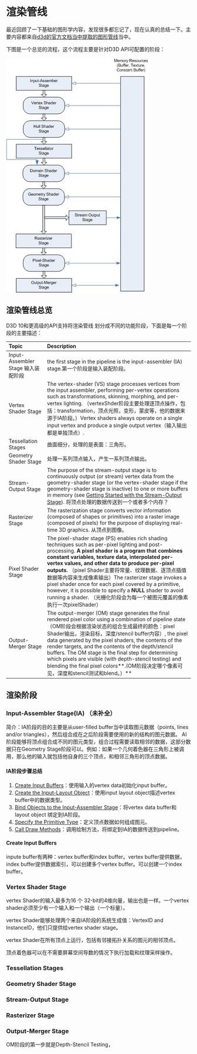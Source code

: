 # 渲染管线

最近回顾了一下基础的图形学内容，发现很多都忘记了，现在认真的总结一下。主要内容都来自[d3d的官方文档当中提取的图形管线](https://docs.microsoft.com/en-us/windows/desktop/direct3d11/overviews-direct3d-11-graphics-pipeline)当中。

下图是一个总览的流程，这个流程主要是针对D3D API可配置的阶段：

![d3d11-pipeline-stages](img/renderpipeline-d3d11-pipeline-stages.jpg)

## 渲染管线总览

D3D 10和更高级的API支持将渲染管线 划分成不同的功能阶段，下面是每一个阶段的主要描述：

| Topic                              | Description                                                  |
| :--------------------------------- | :----------------------------------------------------------- |
| Input-Assembler Stage 输入装配阶段 | the first stage in the pipeline is the input-assembler (IA) stage.第一个阶段是输入装配阶段。 |
| Vertex Shader Stage                | The vertex-shader (VS) stage processes vertices from the input assembler, performing per-vertex operations such as transformations, skinning, morphing, and per-vertex lighting. （vertexShder阶段主要处理逐顶点操作，包括：transformation，顶点光照，变形，蒙皮等，他的数据来源于IA阶段。）Vertex shaders always operate on a single input vertex and produce a single output vertex（输入输出都是单独顶点）. |
| Tessellation Stages                | 曲面细分，处理的是表面：三角形。                             |
| Geometry Shader Stage              | 处理一系列顶点输入，产生一系列顶点输出。                     |
| Stream-Output Stage                | The purpose of the stream-output stage is to continuously output (or stream) vertex data from the geometry-shader stage (or the vertex-shader stage if the geometry-shader stage is inactive) to one or more buffers in memory (see [Getting Started with the Stream-Output Stage](https://docs.microsoft.com/en-us/windows/desktop/direct3d11/d3d10-graphics-programming-guide-output-stream-stage-getting-started)).  将顶点处理的数据传送到一个或者多个内存？ |
| Rasterizer Stage                   | The rasterization stage converts vector information (composed of shapes or primitives) into a raster image (composed of pixels) for the purpose of displaying real-time 3D graphics.  从顶点到图像。 |
| Pixel Shader Stage                 | The pixel-shader stage (PS) enables rich shading techniques such as per-pixel lighting and post-processing. **A pixel shader is a program that combines constant variables, texture data, interpolated per-vertex values, and other data to produce per-pixel outputs.** （pixel Shader主要将常量、纹理数据、逐顶点插值数据等内容来生成像素输出）The rasterizer stage invokes a pixel shader once for each pixel covered by a primitive, however, it is possible to specify a **NULL** shader to avoid running a shader. （光栅化阶段会为每一个被图元覆盖的像素执行一次pixelShader） |
| Output-Merger Stage                | The output-merger (OM) stage generates the final rendered pixel color using a combination of pipeline state（OM阶段会根据渲染状态的组合生成最终的颜色：pixel Shader输出，渲染目标，深度/stencil buffer内容）, the pixel data generated by the pixel shaders, the contents of the render targets, and the contents of the depth/stencil buffers. The OM stage is the final step for determining which pixels are visible (with depth-stencil testing) and blending the final pixel colors**.(OM阶段决定哪个像素可见，深度和stencil测试和blend。）** |



## 渲染阶段

### Input-Assembler Stage(IA) （未补全）

简介：IA阶段的目的主要是从user-filled buffer当中读取图元数据（points, lines and/or triangles），然后组合成在之后阶段需要使用的新的结构的图元数据。 AI阶段能够将顶点组合成不同的图元类型，组合过程需要读取相邻的数据，这部分数据只在Geometry Stage阶段可以。例如：如果一个几何着色器在三角形上被调用，那么他的输入就包括他自身的三个顶点，和相邻三角形的顶点数据。

#### IA阶段步骤总结

1. [Create Input Buffers](https://docs.microsoft.com/en-us/windows/desktop/direct3d11/d3d10-graphics-programming-guide-input-assembler-stage-getting-started#create-input-buffers)：使用输入的vertex data初始化input buffer。
2. [Create the Input-Layout Object](https://docs.microsoft.com/en-us/windows/desktop/direct3d11/d3d10-graphics-programming-guide-input-assembler-stage-getting-started#create-the-input-layout-object)：使用input layout object描述vertex buffer中的数据类型。
3. [Bind Objects to the Input-Assembler Stage](https://docs.microsoft.com/en-us/windows/desktop/direct3d11/d3d10-graphics-programming-guide-input-assembler-stage-getting-started#bind-objects-to-the-input-assembler-stage)：将vertex data buffer和layout object 绑定到IA阶段。
4. [Specify the Primitive Type](https://docs.microsoft.com/en-us/windows/desktop/direct3d11/d3d10-graphics-programming-guide-input-assembler-stage-getting-started#specify-the-primitive-type)：定义顶点数据如何组成图元。
5. [Call Draw Methods](https://docs.microsoft.com/en-us/windows/desktop/direct3d11/d3d10-graphics-programming-guide-input-assembler-stage-getting-started#call-draw-methods)：调用绘制方法，将绑定到IA的数据传送到pipeline。

#### Create Input Buffers

inpute buffer有两种：vertex buffer和index buffer。vertex buffer提供数据，index buffer提供数据索引，可以创建多个vertex buffer。可以创建一个index buffer。



### Vertex Shader Stage

vertex Shader的输入最多为16 个 32-bit的4维向量，输出也是一样。一个vertex shader必须至少有一个输入和一个输出（一个标量）。

vertex Shader能够处理两个来自IA阶段的系统生成值：VertexID and InstanceID，他们只提供给vertex shader stage。

vertex Shader在所有顶点上运行，包括有邻接拓扑关系的图元的相邻顶点。

顶点着色器可以在不需要屏幕空间导数的情况下执行加载和纹理采样操作。



### Tessellation Stages



### Geometry Shader Stage



### Stream-Output Stage



### Rasterizer Stage



### Output-Merger Stage

OM阶段的第一步就是Depth-Stencil Testing，























